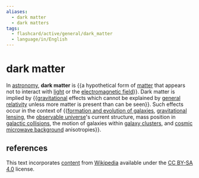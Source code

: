 ```yaml
---
aliases:
  - dark matter
  - dark matters
tags:
  - flashcard/active/general/dark_matter
  - language/in/English
---
```


# dark matter

In [astronomy](astronomy.md), __dark matter__ is {{a hypothetical form of [matter](matter.md) that appears not to interact with [light](light.md) or the [electromagnetic field](electromagnetic%20field.md)}}. Dark matter is implied by {{[gravitational](gravity.md) effects which cannot be explained by [general relativity](general%20relativity.md) unless more matter is present than can be seen}}. Such effects occur in the context of {{[formation and evolution of galaxies](galaxy%20formation%20and%20evolution.md), [gravitational lensing](gravitational%20lens.md), the [observable universe](observable%20universe.md)'s current structure, mass position in [galactic collisions](interacting%20galaxy.md), the motion of galaxies within [galaxy clusters](galaxy%20cluster.md), and [cosmic microwave background](cosmic%20microwave%20background.md) anisotropies}}.

## references

This text incorporates [content](https://en.wikipedia.org/wiki/dark_matter) from [Wikipedia](Wikipedia.md) available under the [CC BY-SA 4.0](https://creativecommons.org/licenses/by-sa/4.0/) license.
